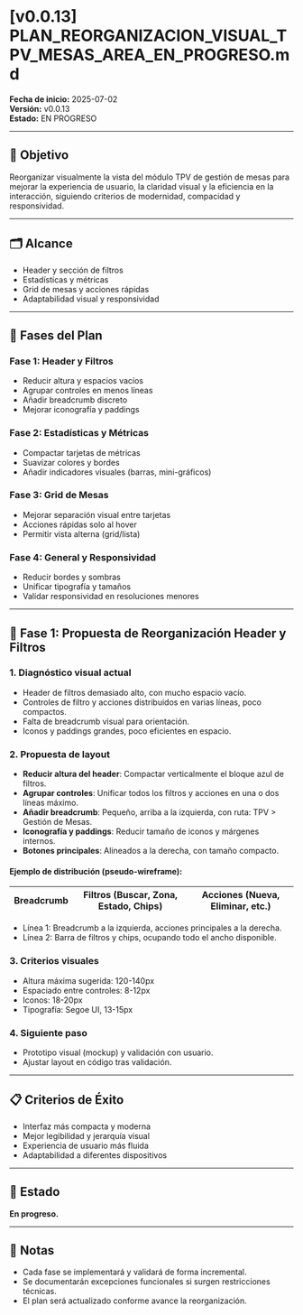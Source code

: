 # [v0.0.13] PLAN_REORGANIZACION_VISUAL_TPV_MESAS_AREA_EN_PROGRESO.md

**Fecha de inicio:** 2025-07-02  
**Versión:** v0.0.13  
**Estado:** EN PROGRESO

---

## 🎯 Objetivo

Reorganizar visualmente la vista del módulo TPV de gestión de mesas para mejorar la experiencia de usuario, la claridad visual y la eficiencia en la interacción, siguiendo criterios de modernidad, compacidad y responsividad.

---

## 🗂️ Alcance
- Header y sección de filtros
- Estadísticas y métricas
- Grid de mesas y acciones rápidas
- Adaptabilidad visual y responsividad

---

## 📝 Fases del Plan

### Fase 1: Header y Filtros
- Reducir altura y espacios vacíos
- Agrupar controles en menos líneas
- Añadir breadcrumb discreto
- Mejorar iconografía y paddings

### Fase 2: Estadísticas y Métricas
- Compactar tarjetas de métricas
- Suavizar colores y bordes
- Añadir indicadores visuales (barras, mini-gráficos)

### Fase 3: Grid de Mesas
- Mejorar separación visual entre tarjetas
- Acciones rápidas solo al hover
- Permitir vista alterna (grid/lista)

### Fase 4: General y Responsividad
- Reducir bordes y sombras
- Unificar tipografía y tamaños
- Validar responsividad en resoluciones menores

---

## 🔎 Fase 1: Propuesta de Reorganización Header y Filtros

### 1. Diagnóstico visual actual
- Header de filtros demasiado alto, con mucho espacio vacío.
- Controles de filtro y acciones distribuidos en varias líneas, poco compactos.
- Falta de breadcrumb visual para orientación.
- Iconos y paddings grandes, poco eficientes en espacio.

### 2. Propuesta de layout
- **Reducir altura del header**: Compactar verticalmente el bloque azul de filtros.
- **Agrupar controles**: Unificar todos los filtros y acciones en una o dos líneas máximo.
- **Añadir breadcrumb**: Pequeño, arriba a la izquierda, con ruta: TPV > Gestión de Mesas.
- **Iconografía y paddings**: Reducir tamaño de iconos y márgenes internos.
- **Botones principales**: Alineados a la derecha, con tamaño compacto.

#### Ejemplo de distribución (pseudo-wireframe):

| Breadcrumb | Filtros (Buscar, Zona, Estado, Chips) | Acciones (Nueva, Eliminar, etc.) |
|------------|--------------------------------------|----------------------------------|

- Línea 1: Breadcrumb a la izquierda, acciones principales a la derecha.
- Línea 2: Barra de filtros y chips, ocupando todo el ancho disponible.

### 3. Criterios visuales
- Altura máxima sugerida: 120-140px
- Espaciado entre controles: 8-12px
- Iconos: 18-20px
- Tipografía: Segoe UI, 13-15px

### 4. Siguiente paso
- Prototipo visual (mockup) y validación con usuario.
- Ajustar layout en código tras validación.

---

## 📋 Criterios de Éxito
- Interfaz más compacta y moderna
- Mejor legibilidad y jerarquía visual
- Experiencia de usuario más fluida
- Adaptabilidad a diferentes dispositivos

---

## 🔄 Estado
**En progreso.**

---

## 📝 Notas
- Cada fase se implementará y validará de forma incremental.
- Se documentarán excepciones funcionales si surgen restricciones técnicas.
- El plan será actualizado conforme avance la reorganización.
